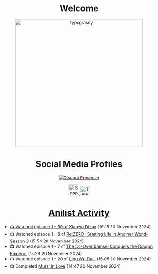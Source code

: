 <div align="center">

# Welcome
<a href="https://github.com/kawarimidoll/typograssy">
    <img alt="typograssy" src="https://typograssy.deno.dev/api?text=%E3%82%88%E3%81%86%E3%81%93%E3%81%9D%E3%81%BF%E3%81%AA%E3%81%95%E3%82%93%20-%20Sheby--&&l0=none&l1=82d9d0&l2=027353&l3=038c4c&l4=01402e&bg=none&frame=none&speed=100&comment=" width="421.99">
</a>

</div>

<div align="center">

# Social Media Profiles

[![Discord Presence](https://lanyard.cnrad.dev/api/612532963938271232)](https://discord.com/users/612532963938271232)


<a href="https://www.snapchat.com/add/a.sheby" title="Snapchat Profile">
    <img src="https://www.freepnglogos.com/uploads/snapchat-logo-png-0.png" width="35" alt="Snapchat Logo" />


<a href="https://t.me/ASheby" title="Telegram Profile">
    <img src="https://www.freepnglogos.com/uploads/telegram-logo-png-0.png" width="30" alt="Telegram Logo" />


</div>

<div align="center">

# Anilist Activity

</div>

<!-- ANILIST_ACTIVITY:start -->

-   📺 Watched episode 1 - 59 of [Xianwu Dizun](https://anilist.co/anime/132472) (19:15 20 November 2024)
-   📺 Watched episode 1 - 8 of [Re:ZERO -Starting Life in Another World- Season 3](https://anilist.co/anime/163134) (15:54 20 November 2024)
-   📺 Watched episode 1 - 7 of [The Do-Over Damsel Conquers the Dragon Emperor](https://anilist.co/anime/164299) (15:29 20 November 2024)
-   📺 Watched episode 1 - 20 of [Ling Wu Dalu](https://anilist.co/anime/179916) (15:05 20 November 2024)
-   📺 Completed [Murai In Love](https://anilist.co/anime/150930) (14:47 20 November 2024)

<!-- ANILIST_ACTIVITY:end -->
